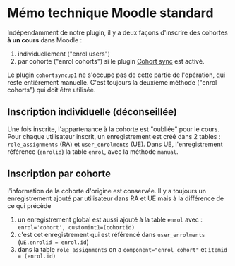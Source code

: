 # Mémo technique Moodle standard

Indépendamment de notre plugin, il y a deux façons d'inscrire des cohortes **à un cours** dans Moodle :

1. individuellement ("enrol users")
2. par cohorte ("enrol cohorts") si le plugin [Cohort sync](http://docs.moodle.org/22/en/Cohort_sync) est activé.

Le plugin `cohortsyncup1` ne s'occupe pas de cette partie de l'opération, qui reste entièrement manuelle.
C'est toujours la deuxième méthode ("enrol cohorts") qui doit être utilisée.


## Inscription individuelle (déconseillée)

Une fois inscrite, l'appartenance à la cohorte est "oubliée" pour le cours.
Pour chaque utilisateur inscrit, un enregistrement est créé dans 2 tables : `role_assignments` (RA) et `user_enrolments` (UE).
Dans UE, l'enregistrement référence (`enrolid`) la table `enrol`, avec la méthode `manual`.


## Inscription par cohorte

l'information de la cohorte d'origine est conservée.
Il y a toujours un enregistrement ajouté par utilisateur dans RA et UE mais à la différence de ce qui précède

1.  un enregistrement global est aussi ajouté à la table `enrol` avec : `enrol='cohort', customint1=(cohortid)`
2.  c'est cet enregistrement qui est référencé dans `user_enrolments` (`UE.enrolid = enrol.id`)
3.  dans la table `role_assignments` on a `component="enrol_cohort"` et `itemid = (enrol.id)`
